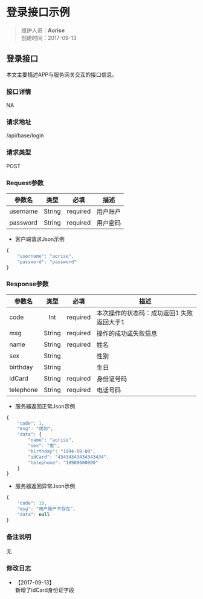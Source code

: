 # 登录接口示例

> 维护人员：**Aorise**  
> 创建时间：2017-09-13

## 登录接口

本文主要描述APP与服务网关交互的接口信息。  

### 接口详情

NA

### 请求地址

/api/base/login

### 请求类型

POST

### Request参数

|  参数名  |  类型  |   必填   |   描述   |
| -------- |:------:|:--------:| -------- |
| username | String | required | 用户账户 |
| password | String | required | 用户密码 |

- 客户端请求Json示例

```javascript
{
    "username": "aorise",
    "password": "password"
}
```

### Response参数

|  参数名   |  类型  |   必填   |                   描述                    |
| --------- |:------:|:--------:| ----------------------------------------- |
| code      |  Int   | required | 本次操作的状态码：成功返回1 失败返回大于1 |
| msg       | String | required | 操作的成功或失败信息                      |
| name      | String | required | 姓名                                      |
| sex       | String |          | 性别                                      |
| birthday  | String |          | 生日                                      |
| idCard    | String | required | 身份证号码                                |
| telephone | String | required | 电话号码                                  |



- 服务器返回正常Json示例

```javascript
{
    "code": 1,
    "msg": "成功",
    "data": {
        "name": "aorise",
        "sex": "男",
        "birthday": "1994-09-08",
        "idCard": "43434343434343434",
        "telephone": "18900000000"
    }
}
```

- 服务器返回异常Json示例

```javascript
{
    "code": 10,
    "msg": "用户账户不存在",
    "data": null
}
```

### 备注说明
无

### 修改日志
- 【2017-09-13】  
   新增了idCard身份证字段
